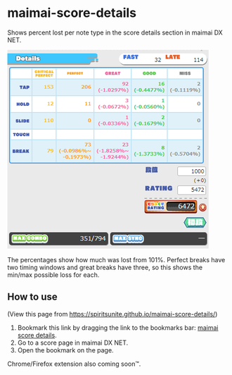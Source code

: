 # maimai-score-details

Shows percent lost per note type in the score details section in maimai DX NET.

![Example](screenshot.png)

The percentages show how much was lost from 101%. Perfect breaks have two timing
windows and great breaks have three, so this shows the min/max possible loss for
each.

## How to use

(View this page from <https://spiritsunite.github.io/maimai-score-details/>)

1. Bookmark this link by dragging the link to the bookmarks bar: [maimai score details](javascript:void(function(){if(['maimaidx-eng.com','maimaidx.jp'].indexOf(document.location.host)>=0&&(document.location.pathname.indexOf('/maimai-mobile/record/playlogDetail')>=0))document.body.appendChild(document.createElement('script')).src='https://spiritsunite.github.io/maimai-score-details/score-details.js'})();).
2. Go to a score page in maimai DX NET.
3. Open the bookmark on the page.

Chrome/Firefox extension also coming soon™.